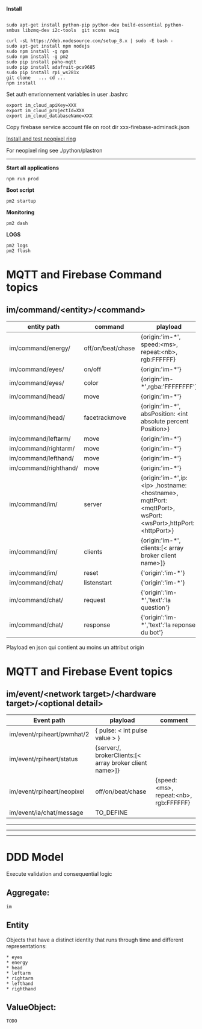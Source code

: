 
**Install**
```

sudo apt-get install python-pip python-dev build-essential python-smbus libzmq-dev i2c-tools  git scons swig

curl -sL https://deb.nodesource.com/setup_8.x | sudo -E bash -
sudo apt-get install npm nodejs
sudo npm install -g npm
sudo npm install -g pm2
sudo pip install paho-mqtt
sudo pip install adafruit-pca9685
sudo pip install rpi_ws281x
git clone   ... cd ...
npm install
```
Set auth envrionnement variables in user .bashrc
```
export im_cloud_apiKey=XXX
export im_cloud_projectId=XXX
export im_cloud_databaseName=XXX
```
Copy firebase service account file on root dir  xxx-firebase-adminsdk.json

[Install and test neopixel ring](./python/plastron/Readme.md)

For neopixel ring see ./python/plastron

---

**Start all applications**
```
npm run prod
```
**Boot script**
```
pm2 startup
```
**Monitoring**
```
pm2 dash
```
**LOGS**
```
pm2 logs
pm2 flush
```


# MQTT and Firebase **Command** topics
##  im/command/\<entity\>/\<command>
entity path|command|playload|comment
--- | --- | --- | ---
im/command/energy/|off/on/beat/chase| {origin:'im-*', speed:\<ms>, repeat:\<nb>, rgb:FFFFFF}|
im/command/eyes/|on/off| {origin:'im-*'}|
im/command/eyes/|color| {origin:'im-*',rgba:'FFFFFFFF'}|
im/command/head/|move| {origin:'im-*'}
im/command/head/|facetrackmove| {origin:'im-*', absPosition: \<int absolute percent Position>}
im/command/leftarm/|move| {origin:'im-*'}
im/command/rightarm/|move| {origin:'im-*'}
im/command/lefthand/|move| {origin:'im-*'}
im/command/righthand/|move| {origin:'im-*'}
im/command/im/|server| {origin:'im-*',ip:\<ip> ,hostname:\<hostname>, mqttPort:\<mqttPort>, wsPort:\<wsPort>,httpPort:\<httpPort>}
im/command/im/|clients| {origin:'im-*', clients:[\< array broker client name>]}
im/command/im/|reset|{'origin':'im-*'}|
im/command/chat/|listenstart|{'origin':'im-*'}
im/command/chat/|request|{'origin':'im-*','text':'la question'}
im/command/chat/|response|{'origin':'im-*','text':'la reponse du bot'}

Playload en json qui contient au moins un attribut origin

# MQTT and Firebase **Event** topics
## im/event/\<network target>/\<hardware target>/\<optional detail>

Event path|playload|comment
--- | --- | ---
im/event/rpiheart/pwmhat/2 | { pulse: \< int pulse value > }
im/event/rpiheart/status|{server:/<json serverInfo>, brokerClients:[\< array broker client name>]}      
im/event/rpiheart/neopixel|off/on/beat/chase| {speed:\<ms>, repeat:\<nb>, rgb:FFFFFF}
im/event/ia/chat/message|TO_DEFINE

---
---
---

# DDD Model
Execute validation and consequential logic
## Aggregate:

    im
## Entity
Objects that have a distinct identity that runs through time and different representations:

    * eyes
    * energy
    * head
    * leftarm
    * rightarm
    * lefthand
    * righthand
## ValueObject:

    TODO


